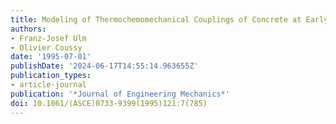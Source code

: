 ```yaml
---
title: Modeling of Thermochemomechanical Couplings of Concrete at Early Ages
authors:
- Franz-Josef Ulm
- Olivier Coussy
date: '1995-07-01'
publishDate: '2024-06-17T14:55:14.963655Z'
publication_types:
- article-journal
publication: '*Journal of Engineering Mechanics*'
doi: 10.1061/(ASCE)0733-9399(1995)121:7(785)
---
```

